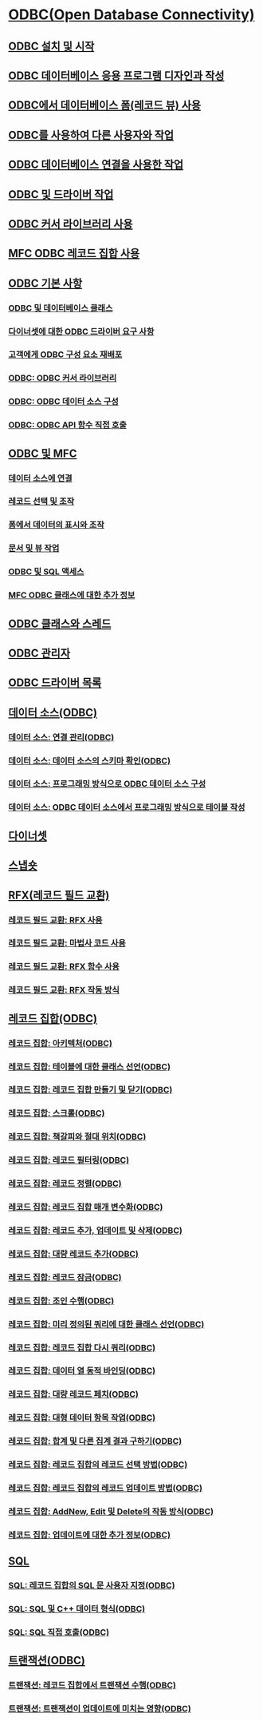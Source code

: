 # [ODBC(Open Database Connectivity)](open-database-connectivity-odbc.md)
## [ODBC 설치 및 시작](installing-and-getting-started-with-odbc.md)
## [ODBC 데이터베이스 응용 프로그램 디자인과 작성](design-and-create-an-odbc-database-application.md)
## [ODBC에서 데이터베이스 폼(레코드 뷰) 사용](use-database-forms-record-views-with-odbc.md)
## [ODBC를 사용하여 다른 사용자와 작업](use-odbc-to-work-with-other-users.md)
## [ODBC 데이터베이스 연결을 사용한 작업](work-with-odbc-database-connections.md)
## [ODBC 및 드라이버 작업](work-with-odbc-and-drivers.md)
## [ODBC 커서 라이브러리 사용](use-the-odbc-cursor-library.md)
## [MFC ODBC 레코드 집합 사용](use-mfc-odbc-recordsets.md)
## [ODBC 기본 사항](odbc-basics.md)
### [ODBC 및 데이터베이스 클래스](odbc-and-the-database-classes.md)
### [다이너셋에 대한 ODBC 드라이버 요구 사항](odbc-driver-requirements-for-dynasets.md)
### [고객에게 ODBC 구성 요소 재배포](redistributing-odbc-components-to-your-customers.md)
### [ODBC: ODBC 커서 라이브러리](odbc-the-odbc-cursor-library.md)
### [ODBC: ODBC 데이터 소스 구성](odbc-configuring-an-odbc-data-source.md)
### [ODBC: ODBC API 함수 직접 호출](odbc-calling-odbc-api-functions-directly.md)
## [ODBC 및 MFC](odbc-and-mfc.md)
### [데이터 소스에 연결](connecting-to-a-data-source.md)
### [레코드 선택 및 조작](selecting-and-manipulating-records.md)
### [폼에서 데이터의 표시와 조작](displaying-and-manipulating-data-in-a-form.md)
### [문서 및 뷰 작업](working-with-documents-and-views.md)
### [ODBC 및 SQL 액세스](access-to-odbc-and-sql.md)
### [MFC ODBC 클래스에 대한 추가 정보](further-reading-about-the-mfc-odbc-classes.md)
## [ODBC 클래스와 스레드](odbc-classes-and-threads.md)
## [ODBC 관리자](odbc-administrator.md)
## [ODBC 드라이버 목록](odbc-driver-list.md)
## [데이터 소스(ODBC)](data-source-odbc.md)
### [데이터 소스: 연결 관리(ODBC)](data-source-managing-connections-odbc.md)
### [데이터 소스: 데이터 소스의 스키마 확인(ODBC)](data-source-determining-the-schema-of-the-data-source-odbc.md)
### [데이터 소스: 프로그래밍 방식으로 ODBC 데이터 소스 구성](data-source-programmatically-configuring-an-odbc-data-source.md)
### [데이터 소스: ODBC 데이터 소스에서 프로그래밍 방식으로 테이블 작성](data-source-programmatically-creating-a-table-in-an-odbc-data-source.md)
## [다이너셋](dynaset.md)
## [스냅숏](snapshot.md)
## [RFX(레코드 필드 교환)](record-field-exchange-rfx.md)
### [레코드 필드 교환: RFX 사용](record-field-exchange-using-rfx.md)
### [레코드 필드 교환: 마법사 코드 사용](record-field-exchange-working-with-the-wizard-code.md)
### [레코드 필드 교환: RFX 함수 사용](record-field-exchange-using-the-rfx-functions.md)
### [레코드 필드 교환: RFX 작동 방식](record-field-exchange-how-rfx-works.md)
## [레코드 집합(ODBC)](recordset-odbc.md)
### [레코드 집합: 아키텍처(ODBC)](recordset-architecture-odbc.md)
### [레코드 집합: 테이블에 대한 클래스 선언(ODBC)](recordset-declaring-a-class-for-a-table-odbc.md)
### [레코드 집합: 레코드 집합 만들기 및 닫기(ODBC)](recordset-creating-and-closing-recordsets-odbc.md)
### [레코드 집합: 스크롤(ODBC)](recordset-scrolling-odbc.md)
### [레코드 집합: 책갈피와 절대 위치(ODBC)](recordset-bookmarks-and-absolute-positions-odbc.md)
### [레코드 집합: 레코드 필터링(ODBC)](recordset-filtering-records-odbc.md)
### [레코드 집합: 레코드 정렬(ODBC)](recordset-sorting-records-odbc.md)
### [레코드 집합: 레코드 집합 매개 변수화(ODBC)](recordset-parameterizing-a-recordset-odbc.md)
### [레코드 집합: 레코드 추가, 업데이트 및 삭제(ODBC)](recordset-adding-updating-and-deleting-records-odbc.md)
### [레코드 집합: 대량 레코드 추가(ODBC)](recordset-adding-records-in-bulk-odbc.md)
### [레코드 집합: 레코드 잠금(ODBC)](recordset-locking-records-odbc.md)
### [레코드 집합: 조인 수행(ODBC)](recordset-performing-a-join-odbc.md)
### [레코드 집합: 미리 정의된 쿼리에 대한 클래스 선언(ODBC)](recordset-declaring-a-class-for-a-predefined-query-odbc.md)
### [레코드 집합: 레코드 집합 다시 쿼리(ODBC)](recordset-requerying-a-recordset-odbc.md)
### [레코드 집합: 데이터 열 동적 바인딩(ODBC)](recordset-dynamically-binding-data-columns-odbc.md)
### [레코드 집합: 대량 레코드 페치(ODBC)](recordset-fetching-records-in-bulk-odbc.md)
### [레코드 집합: 대형 데이터 항목 작업(ODBC)](recordset-working-with-large-data-items-odbc.md)
### [레코드 집합: 합계 및 다른 집계 결과 구하기(ODBC)](recordset-obtaining-sums-and-other-aggregate-results-odbc.md)
### [레코드 집합: 레코드 집합의 레코드 선택 방법(ODBC)](recordset-how-recordsets-select-records-odbc.md)
### [레코드 집합: 레코드 집합의 레코드 업데이트 방법(ODBC)](recordset-how-recordsets-update-records-odbc.md)
### [레코드 집합: AddNew, Edit 및 Delete의 작동 방식(ODBC)](recordset-how-addnew-edit-and-delete-work-odbc.md)
### [레코드 집합: 업데이트에 대한 추가 정보(ODBC)](recordset-more-about-updates-odbc.md)
## [SQL](sql.md)
### [SQL: 레코드 집합의 SQL 문 사용자 지정(ODBC)](sql-customizing-your-recordsets-sql-statement-odbc.md)
### [SQL: SQL 및 C++ 데이터 형식(ODBC)](sql-sql-and-cpp-data-types-odbc.md)
### [SQL: SQL 직접 호출(ODBC)](sql-making-direct-sql-calls-odbc.md)
## [트랜잭션(ODBC)](transaction-odbc.md)
### [트랜잭션: 레코드 집합에서 트랜잭션 수행(ODBC)](transaction-performing-a-transaction-in-a-recordset-odbc.md)
### [트랜잭션: 트랜잭션이 업데이트에 미치는 영향(ODBC)](transaction-how-transactions-affect-updates-odbc.md)
